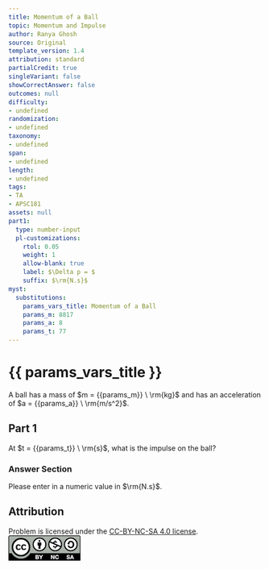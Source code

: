 ```yaml
---
title: Momentum of a Ball
topic: Momentum and Impulse
author: Ranya Ghosh
source: Original
template_version: 1.4
attribution: standard
partialCredit: true
singleVariant: false
showCorrectAnswer: false
outcomes: null
difficulty:
- undefined
randomization:
- undefined
taxonomy:
- undefined
span:
- undefined
length:
- undefined
tags:
- TA
- APSC181
assets: null
part1:
  type: number-input
  pl-customizations:
    rtol: 0.05
    weight: 1
    allow-blank: true
    label: $\Delta p = $
    suffix: $\rm{N.s}$
myst:
  substitutions:
    params_vars_title: Momentum of a Ball
    params_m: 8817
    params_a: 8
    params_t: 77
---
```

# {{ params_vars_title }}
A ball has a mass of $m = {{params_m}} \ \rm{kg}$ and has an acceleration of $a = {{params_a}} \ \rm{m/s^2}$.

## Part 1

At $t = {{params_t}} \ \rm{s}$, what is the impulse on the ball?

### Answer Section

Please enter in a numeric value in $\rm{N.s}$.

## Attribution

Problem is licensed under the [CC-BY-NC-SA 4.0 license](https://creativecommons.org/licenses/by-nc-sa/4.0/).<br> ![The Creative Commons 4.0 license requiring attribution-BY, non-commercial-NC, and share-alike-SA license.](https://raw.githubusercontent.com/firasm/bits/master/by-nc-sa.png)